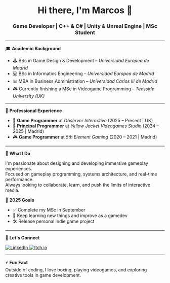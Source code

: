 <h1 align="center">Hi there, I'm Marcos 👋</h1>
<h3 align="center">Game Developer | C++ & C# | Unity & Unreal Engine | MSc Student</h3>

---

🎓 **Academic Background**

- 🕹️ BSc in Game Design & Development – *Universidad Europea de Madrid*
- 💻 BSc in Informatics Engineering – *Universidad Europea de Madrid*
- 📊 MBA in Business Administration – *Universidad Carlos III de Madrid*
- 🎮 Currently finishing a MSc in Videogame Programming – *Teesside University (UK)*

---

💼 **Professional Experience**

- 🧠 **Game Programmer** at *Observer Interactive* (2025 – Present | UK)
- 🔧 **Principal Programmer** at *Yellow Jacket Videogames Studio* (2024 – 2025 | Madrid)
- 🎮 **Game Programmer** at *5th Element Gaming* (2020 – 2021 | Madrid)

---

🚀 **What I Do**

I'm passionate about designing and developing immersive gameplay experiences.  
Focused on gameplay programming, systems architecture, and real-time performance.  
Always looking to collaborate, learn, and push the limits of interactive media.

🌟 **2025 Goals**
- ✅ Complete my MSc in September
- 🎯 Keep learning new things and improve as a gamedev
- 🛠️ Release personal indie game project

---

📡 **Let's Connect**
<p align="left">
  <a href="https://www.linkedin.com/in/somozadev/" target="_blank">
    <img src="https://img.shields.io/badge/LinkedIn-blue?style=for-the-badge&logo=linkedin&logoColor=white" alt="LinkedIn">
  </a>
  <a href="https://msomele.itch.io/" target="_blank">
    <img src="https://img.shields.io/badge/Itch.io-black?style=for-the-badge&logo=itch-io&logoColor=white" alt="Itch.io">
  </a>
</p>

---
<!--
🧰 **Tech Stack & Tools**

<p align="left">
  <img alt="Unity" width="30px" src="https://icon-library.com/images/unity-icon/unity-icon-1.jpg" />
  <img alt="Unreal Engine" width="30px" src="https://cdn2.unrealengine.com/ue-logotype-2023-vertical-white-1686x2048-bbfded26daa7.png" />
  <img alt="C#" width="30px" src="https://www.fixedbuffer.com/wp-content/uploads/2019/06/reflexion.png" />
  <img alt="C++" width="30px" src="https://cdn-icons-png.flaticon.com/512/6132/6132222.png" />
  <img alt="Python" width="30px" src="https://upload.wikimedia.org/wikipedia/commons/thumb/0/0a/Python.svg/768px-Python.svg.png" />
  <img alt="Lua" width="30px" src="https://upload.wikimedia.org/wikipedia/commons/thumb/c/cf/Lua-Logo.svg/600px-Lua-Logo.svg.png?20150107024942" />
  <img alt="Java" width="30px" src="https://cdn-icons-png.flaticon.com/512/5968/5968282.png" />
  <img alt="JavaScript" width="30px" src="https://upload.wikimedia.org/wikipedia/commons/thumb/6/6a/JavaScript-logo.png/960px-JavaScript-logo.png" />
  <img alt="React" width="30px" src="https://upload.wikimedia.org/wikipedia/commons/a/a7/React-icon.svg" />
  <img alt="Angular" width="30px" src="https://angular.dev/assets/images/press-kit/angular_icon_gradient.gif" />
  <img alt="MySQL" width="30px" src="https://raw.githubusercontent.com/github/explore/master/topics/mysql/mysql.png" />
  <img alt="MongoDB" width="30px" src="https://w7.pngwing.com/pngs/956/695/png-transparent-mongodb-original-wordmark-logo-icon-thumbnail.png" />
  <img alt="Git" width="30px" src="https://raw.githubusercontent.com/github/explore/master/topics/git/git.png" />
  <img alt="Perforce (P4V)" width="30px" src="https://prnewswire2-a.akamaihd.net/p/1893751/sp/189375100/thumbnail/entry_id/0_vp5hkfjc/def_height/2700/def_width/2700/version/100012/type/1" />
</p>

---
-->
⚡ **Fun Fact**  
Outside of coding, I love boxing, playing videogames, and exploring creative tools in game development.


